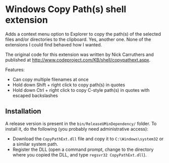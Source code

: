 # Windows Copy Path(s) shell extension

Adds a context menu option to Explorer to copy the path(s) of the selected files and/or directories to the clipboard.  Yes, another one.  None of the extensions I could find behaved how I wanted.

The original code for this extension was written by Nick Carruthers and published at http://www.codeproject.com/KB/shell/copypathext.aspx.

Features:

 * Can copy multiple filenames at once
 * Hold down Shift + right click to copy path(s) in quotes
 * Hold down Ctrl + right click to copy C-style path(s) in quotes with escaped backslashes

## Installation

A release version is present in the `bin/ReleaseUMinDependency/` folder.  To install it, do the following (you probably need administrative access):

 * Download the `CopyPathExt.dll` file and copy it to `C:\Windows\system32` or a similar system path.
 * Register the DLL (open a command prompt, change to the directory where you copied the DLL, and type `regsvr32 CopyPathExt.dll`).
